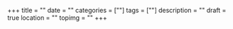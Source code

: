 +++
title = ""
date = ""
categories = [""]
tags = [""]
description = ""
draft = true
location  = ""
topimg = ""
+++

